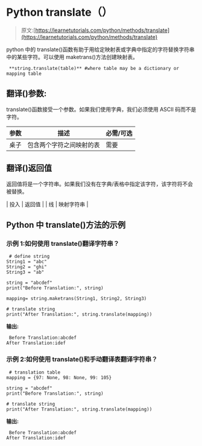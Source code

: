 # Python translate（）

> 原文:[https://learnetutorials.com/python/methods/translate](https://learnetutorials.com/python/methods/translate)

python 中的 translate()函数有助于用给定映射表或字典中指定的字符替换字符串中的某些字符。可以使用 maketrans()方法创建映射表。

```
 **string.translate(table)** #where table may be a dictionary or mapping table 

```

## 翻译()参数:

translate()函数接受一个参数。如果我们使用字典，我们必须使用 ASCII 码而不是字符。

| 参数 | 描述 | 必需/可选 |
| --- | --- | --- |
| 桌子 | 包含两个字符之间映射的表 | 需要 |

## 翻译()返回值

返回值将是一个字符串。如果我们没有在字典/表格中指定该字符，该字符将不会被替换。

| 投入 | 返回值 |
| 线 | 映射字符串 |

## Python 中 translate()方法的示例

### 示例 1:如何使用 translate()翻译字符串？

```
 # define string
String1 = "abc"
String2 = "ghi"
String3 = "ab"

string = "abcdef"
print("Before Translation:", string)

mapping= string.maketrans(String1, String2, String3)

# translate string
print("After Translation:", string.translate(mapping)) 

```

**输出:**

```
 Before Translation:abcdef
After Translation:idef 
```

### 示例 2:如何使用 translate()和手动翻译表翻译字符串？

```
 # translation table 
mapping = {97: None, 98: None, 99: 105}

string = "abcdef"
print("Before Translation:", string)

# translate string
print("After Translation:", string.translate(mapping)) 

```

**输出:**

```
 Before Translation:abcdef
After Translation:idef 
```
